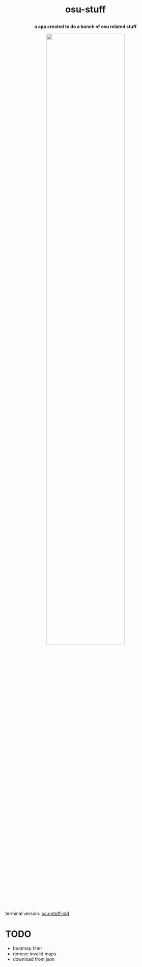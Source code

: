 <p align="center" style="font-size: 2em; font-weight: bold;">osu-stuff</p>
<p align="center" style="font-size: 1em; font-weight: bold;">a app created to do a bunch of osu related stuff</p>

<p align="center">
    <img width="70%" height="70%" src="https://cdn.discordapp.com/attachments/1231370081737637978/1244813977012273233/image.png?ex=66567adb&is=6655295b&hm=d3219fc06bd3d02e6a8f1974873cd3a652d54f2605630f7c2e66675650bdae43&"></img>
</p>

terminal version: [osu-stuff-old](https://github.com/mezleca/osu-stuff-old)
# TODO
- beatmap filter
- remove invalid maps
- download from json